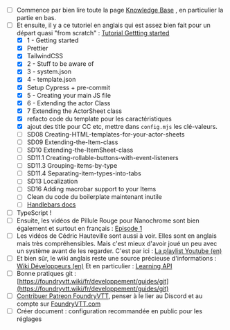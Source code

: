 -   [ ] Commence par bien lire toute la page [Knowledge Base](https://foundryvtt.com/kb/) , en particulier la partie en bas.
-   [ ] Et ensuite, il y a ce tutoriel en anglais qui est assez bien fait pour un départ quasi "from scratch" : [Tutorial Gettting started](https://foundryvtt.wiki/en/development/guides/SD-tutorial/SD01-Getting-started)
    -   [x] 1 - Getting started
    -   [x] Prettier
    -   [x] TailwindCSS
    -   [x] 2 - Stuff to be aware of
    -   [x] 3 - system.json
    -   [x] 4 - template.json
    -   [x] Setup Cypress + pre-commit
    -   [x] 5 - Creating your main JS file
    -  [x] 6 - Extending the actor Class
    -  [x] 7 Extending the ActorSheet class
	-  [x] refacto code du template pour les caractéristiques
	-  [x] ajout des title pour CC etc, mettre dans `config.mjs` les clé-valeurs.
    -   [ ] SD08 Creating-HTML-templates-for-your-actor-sheets
    -   [ ] SD09 Extending-the-Item-class
    -   [ ] SD10 Extending-the-ItemSheet-class
    -   [ ] SD11.1 Creating-rollable-buttons-with-event-listeners
    -   [ ] SD11.3 Grouping-items-by-type
    -   [ ] SD11.4 Separating-item-types-into-tabs
    -   [ ] SD13 Localization
    -   [ ] SD16 Adding macrobar support to your Items
    -   [ ] Clean du code du boilerplate maintenant inutile
    -   [ ] [Handlebars docs](https://handlebarsjs.com/guide/#what-is-handlebars)
-   [ ] TypeScript !
-   [ ] Ensuite, les vidéos de Pillule Rouge pour Nanochrome sont bien également et surtout en français : [Episode 1](https://www.youtube.com/watch?v=ZXbhsP19E1E)
-   [ ] Les vidéos de Cédric Hauteville sont aussi à voir. Elles sont en anglais mais très compréhensibles. Mais c'est mieux d'avoir joué un peu avec un système avant de les regarder. C'est par ici : [La playlist Youtube (en)](https://www.youtube.com/playlist?list=PLFV9z59nkHDccUbRXVt623UdloPTclIrz)
-   [ ] Et bien sûr, le wiki anglais reste une source précieuse d'informations : [Wiki Développeurs (en)](https://foundryvtt.wiki/en/development/home) Et en particulier : [Learning API](https://foundryvtt.wiki/en/development/guides/API-Learning-API)
-   [ ] Bonne pratiques git : [](https://foundryvtt.wiki/fr/developpement/guides/git)[https://foundryvtt.wiki/fr/developpement/guides/git](https://foundryvtt.wiki/fr/developpement/guides/git)
-   [ ] [Contribuer Patreon FoundryVTT](https://www.patreon.com/foundryvtt), penser à le lier au Discord et au compte sur [FoundryVTT.com](http://FoundryVTT.com)
-   [ ] Créer document : configuration recommandée en public pour les réglages